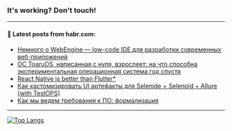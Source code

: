 ### It's working? Don't touch!

---
<!--
#### 🛠️ Technical stack:

![C++](https://img.shields.io/badge/C++-informational?logo=c%2B%2B&style=flat&logoColor=white&color=9C033A)
![Java](https://img.shields.io/badge/Java-informational?logo=java&style=flat&logoColor=white&color=007396)
![Kotlin](https://img.shields.io/badge/Kotlin-informational?logo=Kotlin&style=flat&logoColor=white&color=0095D5)
![JS](https://img.shields.io/badge/JS-informational?logo=javaScript&style=flat&logoColor=black&color=F7Df1E) <br>
![HTML5](https://img.shields.io/badge/HTML5-informational?logo=html5&style=flat&logoColor=white&color=E34F26)
![CSS3](https://img.shields.io/badge/CSS3-informational?logo=css3&style=flat&logoColor=white&color=157286)
![Sass](https://img.shields.io/badge/Saas-informational?logo=sass&style=flat&logoColor=white&color=hotpink)
![PHP](https://img.shields.io/badge/PHP-informational?logo=php&style=flat&logoColor=white&color=777BB4) <br>
![WebPAck](https://img.shields.io/badge/WebPack-informational?logo=webPack&style=flat&logoColor=white&color=FF6F00)
![Bootstrap](https://img.shields.io/badge/Bootstrap-informational?logo=Bootstrap&style=flat&logoColor=white&color=7952B3)
![MySQL](https://img.shields.io/badge/MySQL-informational?logo=MySQL&style=flat&logoColor=white&color=00f) <br>
![NodeJS](https://img.shields.io/badge/NodeJS-informational?logo=node.js&style=flat&logoColor=white&color=43853D)
![Spring](https://img.shields.io/badge/Spring-informational?logo=Spring&style=flat&logoColor=white&color=0A9EDC)
![Angular](https://img.shields.io/badge/Vue-informational?logo=vue.js&style=flat&logoColor=white&color=red)
![Git](https://img.shields.io/badge/Git-informational?logo=git&style=flat&logoColor=white&color=darkorange)

___
-->

#### 💬 Latest posts from habr.com:

<!-- BLOG-POST-LIST:START -->
- [Немного о WebEngine — low-code IDE для разработки современных веб-приложений](https://habr.com/ru/post/696186/?utm_source=habrahabr&utm_medium=rss&utm_campaign=696186)
- [ОС ToaruOS, написанная с нуля, взрослеет: на что способна экспериментальная операционная система год спустя](https://habr.com/ru/post/693124/?utm_source=habrahabr&utm_medium=rss&utm_campaign=693124)
- [React Native is better than Flutter*](https://habr.com/ru/post/696148/?utm_source=habrahabr&utm_medium=rss&utm_campaign=696148)
- [Как кастомизировать UI артефакты для Selenide + Selenoid + Allure &lpar;with TestOPS&rpar;](https://habr.com/ru/post/696140/?utm_source=habrahabr&utm_medium=rss&utm_campaign=696140)
- [Как мы ведем требования к ПО: формализация](https://habr.com/ru/post/694864/?utm_source=habrahabr&utm_medium=rss&utm_campaign=694864)
<!-- BLOG-POST-LIST:END -->

---

[![Top Langs](https://github-readme-stats.vercel.app/api/top-langs/?username=zloylis&layout=compact&hide_border=true&theme=dracula)](https://github.com/zloylis)
